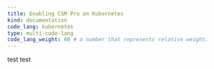 ```yaml
---
title: Enabling CSM Pro on Kubernetes
kind: documentation
code_lang: kubernetes
type: multi-code-lang
code_lang_weight: 60 # a number that represents relative weight. 
---
```


test test